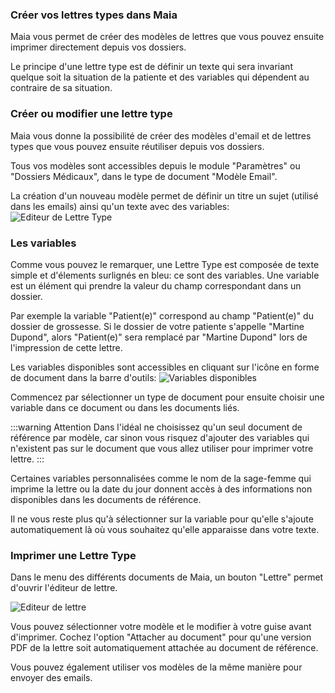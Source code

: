 
### Créer vos lettres types dans Maia

Maia vous permet de créer des modèles de lettres que vous pouvez ensuite imprimer directement depuis vos dossiers.

Le principe d'une lettre type est de définir un texte qui sera invariant quelque soit la situation de la patiente et des variables qui dépendent au contraire de sa situation.


### Créer ou modifier une lettre type

Maia vous donne la possibilité de créer des modèles d'email et de lettres types que vous pouvez ensuite réutiliser depuis vos dossiers.

Tous vos modèles sont accessibles depuis le module "Paramètres" ou "Dossiers Médicaux", dans le type de document "Modèle Email".


La création d'un nouveau modèle permet de définir un titre un sujet (utilisé dans les emails) ainsi qu'un texte avec des variables:  
![Editeur de Lettre Type](/img/standard_letter/trip_letter.png)



### Les variables

Comme vous pouvez le remarquer, une Lettre Type est composée de texte simple et d'élements surlignés en bleu: ce sont des variables.
Une variable est un élément qui prendre la valeur du champ correspondant dans un dossier.

Par exemple la variable "Patient(e)" correspond au champ "Patient(e)" du dossier de grossesse.
Si le dossier de votre patiente s'appelle "Martine Dupond", alors "Patient(e)" sera remplacé par "Martine Dupond" lors de l'impression de cette lettre.


Les variables disponibles sont accessibles en cliquant sur l'icône en forme de document dans la barre d'outils:
![Variables disponibles](/img/standard_letter/variables.png)

Commencez par sélectionner un type de document pour ensuite choisir une variable dans ce document ou dans les documents liés.

:::warning Attention
Dans l'idéal ne choisissez qu'un seul document de référence par modèle, car sinon vous risquez d'ajouter des variables qui n'existent pas sur le document que vous allez utiliser pour imprimer votre lettre.
:::


Certaines variables personnalisées comme  le nom de la sage-femme qui imprime la lettre ou la date du jour donnent accès à des informations non disponibles dans les documents de référence.


Il ne vous reste plus qu'à sélectionner sur la variable pour qu'elle s'ajoute automatiquement là où vous souhaitez qu'elle apparaisse dans votre texte.


### Imprimer une Lettre Type

Dans le menu des différents documents de Maia, un bouton "Lettre" permet d'ouvrir l'éditeur de lettre.

![Editeur de lettre](/img/standard_letter/letter_popup.png)

Vous pouvez sélectionner votre modèle et le modifier à votre guise avant d'imprimer.
Cochez l'option "Attacher au document" pour qu'une version PDF de la lettre soit automatiquement attachée au document de référence.


Vous pouvez également utiliser vos modèles de la même manière pour envoyer des emails.
